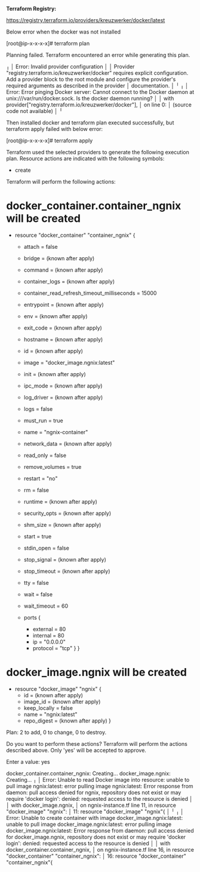



**Terraform Registry:**

https://registry.terraform.io/providers/kreuzwerker/docker/latest


Below error when the docker was not installed

[root@ip-x-x-x-x]# terraform plan

Planning failed. Terraform encountered an error while generating this plan.

╷
│ Error: Invalid provider configuration
│ 
│ Provider "registry.terraform.io/kreuzwerker/docker" requires explicit configuration. Add a provider block to the root module and configure the provider's required arguments as described in the provider
│ documentation.
│ 
╵
╷
│ Error: Error pinging Docker server: Cannot connect to the Docker daemon at unix:///var/run/docker.sock. Is the docker daemon running?
│ 
│   with provider["registry.terraform.io/kreuzwerker/docker"],
│   on <empty> line 0:
│   (source code not available)
│ 
╵

  
  Then installed docker and terraform plan executed successfully, but terraform apply failed with below error:
  
  [root@ip-x-x-x-x]# terraform apply

Terraform used the selected providers to generate the following execution plan. Resource actions are indicated with the following symbols:
  + create

Terraform will perform the following actions:

  # docker_container.container_ngnix will be created
  + resource "docker_container" "container_ngnix" {
      + attach                                      = false
      + bridge                                      = (known after apply)
      + command                                     = (known after apply)
      + container_logs                              = (known after apply)
      + container_read_refresh_timeout_milliseconds = 15000
      + entrypoint                                  = (known after apply)
      + env                                         = (known after apply)
      + exit_code                                   = (known after apply)
      + hostname                                    = (known after apply)
      + id                                          = (known after apply)
      + image                                       = "docker_image.ngnix:latest"
      + init                                        = (known after apply)
      + ipc_mode                                    = (known after apply)
      + log_driver                                  = (known after apply)
      + logs                                        = false
      + must_run                                    = true
      + name                                        = "ngnix-container"
      + network_data                                = (known after apply)
      + read_only                                   = false
      + remove_volumes                              = true
      + restart                                     = "no"
      + rm                                          = false
      + runtime                                     = (known after apply)
      + security_opts                               = (known after apply)
      + shm_size                                    = (known after apply)
      + start                                       = true
      + stdin_open                                  = false
      + stop_signal                                 = (known after apply)
      + stop_timeout                                = (known after apply)
      + tty                                         = false
      + wait                                        = false
      + wait_timeout                                = 60

      + ports {
          + external = 80
          + internal = 80
          + ip       = "0.0.0.0"
          + protocol = "tcp"
        }
    }

  # docker_image.ngnix will be created
  + resource "docker_image" "ngnix" {
      + id           = (known after apply)
      + image_id     = (known after apply)
      + keep_locally = false
      + name         = "ngnix:latest"
      + repo_digest  = (known after apply)
    }

Plan: 2 to add, 0 to change, 0 to destroy.

Do you want to perform these actions?
  Terraform will perform the actions described above.
  Only 'yes' will be accepted to approve.

  Enter a value: yes

docker_container.container_ngnix: Creating...
docker_image.ngnix: Creating...
╷
│ Error: Unable to read Docker image into resource: unable to pull image ngnix:latest: error pulling image ngnix:latest: Error response from daemon: pull access denied for ngnix, repository does not exist or may require 'docker login': denied: requested access to the resource is denied
│ 
│   with docker_image.ngnix,
│   on ngnix-instance.tf line 11, in resource "docker_image" "ngnix":
│   11: resource "docker_image" "ngnix"{
│ 
╵
╷
│ Error: Unable to create container with image docker_image.ngnix:latest: unable to pull image docker_image.ngnix:latest: error pulling image docker_image.ngnix:latest: Error response from daemon: pull access denied for docker_image.ngnix, repository does not exist or may require 'docker login': denied: requested access to the resource is denied
│ 
│   with docker_container.container_ngnix,
│   on ngnix-instance.tf line 16, in resource "docker_container" "container_ngnix":
│   16: resource "docker_container" "container_ngnix"{
